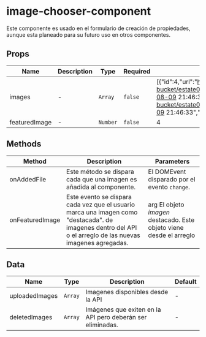# image-chooser-component

Este componente es usado en el formulario de creación de propiedades, aunque esta planeado para su futuro uso en otros componentes.

## Props

<!-- @vuese:image-chooser-component:props:start -->
|Name|Description|Type|Required|Default|
|---|---|---|---|---|
|images|-|`Array`|`false`|[{"id":4,"url":"https://storage.googleapis.com/byrn-bucket/estate01/HdGeAxYagD7IqMZHJh02nLrDTVgDHbE7PGVS2DT2.jpeg","estate_id":10,"created_at":"2019-08-09 21:46:32","updated_at":"2019-08-09 21:46:32"},{"id":6,"url":"https://storage.googleapis.com/byrn-bucket/estate01/cFiGrjxu7xWnkYPeJF3XkY73wlgLozebS0sk6edg.jpeg","estate_id":10,"created_at":"2019-08-09 21:46:33","updated_at":"2019-08-09 21:46:33"}]|
|featuredImage|-|`Number`|`false`|4|

<!-- @vuese:image-chooser-component:props:end -->


## Methods

<!-- @vuese:image-chooser-component:methods:start -->
|Method|Description|Parameters|
|---|---|---|
|onAddedFile|Este método se dispara cada que una imagen es añadida al componente.|El DOMEvent disparado por el evento `change`.|
|onFeaturedImage|Este evento se dispara cada vez que el usuario marca una imagen como "destacada". de imagenes dentro del API o el arreglo de las nuevas imagenes agregadas.|arg El objeto _imagen_ destacado. Este objeto viene desde el arreglo|

<!-- @vuese:image-chooser-component:methods:end -->


## Data

<!-- @vuese:image-chooser-component:data:start -->
|Name|Type|Description|Default|
|---|---|---|---|
|uploadedImages|`Array`|Imagenes disponibles desde la API|-|
|deletedImages|`Array`|Imágenes que exiten en la API pero deberán ser eliminadas.|-|

<!-- @vuese:image-chooser-component:data:end -->



